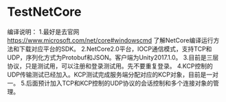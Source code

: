 # TestNetCore
编译说明：
1.最好是去官网  https://www.microsoft.com/net/core#windowscmd
  了解NetCore编译运行方法和下载对应平台的SDK。
2.NetCore2.0平台，IOCP通信模式，支持TCP和UDP，序列化方式为Protobuf和JSON。客户端为Unity2017.1.0。
3.目前是三层协议，只是测试用，可以注册和登录测试用。先不要重复登录。
4.KCP控制的UDP传输测试已经加入。KCP测试完成服务端分配对应的KCP对象，目前是一对一。
5.后面预计加入TCP和KCP控制的UDP协议的会话控制和多个连接对象的管理。
